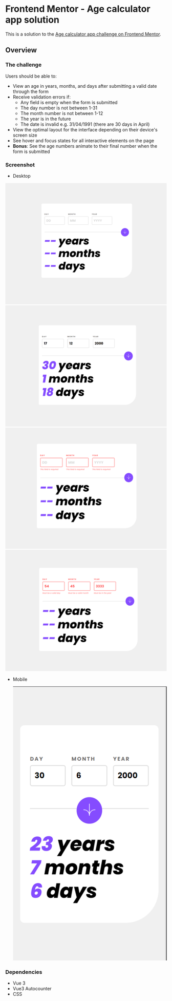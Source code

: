 # Frontend Mentor - Age calculator app solution

This is a solution to the [Age calculator app challenge on Frontend Mentor](https://www.frontendmentor.io/challenges/age-calculator-app-dF9DFFpj-Q).

## Overview

### The challenge

Users should be able to:

- View an age in years, months, and days after submitting a valid date through the form
- Receive validation errors if:
  - Any field is empty when the form is submitted
  - The day number is not between 1-31
  - The month number is not between 1-12
  - The year is in the future
  - The date is invalid e.g. 31/04/1991 (there are 30 days in April)
- View the optimal layout for the interface depending on their device's screen size
- See hover and focus states for all interactive elements on the page
- **Bonus**: See the age numbers animate to their final number when the form is submitted

### Screenshot

- Desktop

!["desktop basic layout"](./docs/basic_desktop.png)
!["desktop output"](./docs/output.png)
!["desktop validation 1"](./docs/validation_1.png)
!["desktop validation 2"](./docs/validation_2.png)

- Mobile

  !["mobile basic layout"](./docs/basic_mobile.png)

### Dependencies

- Vue 3
- Vue3 Autocounter
- CSS